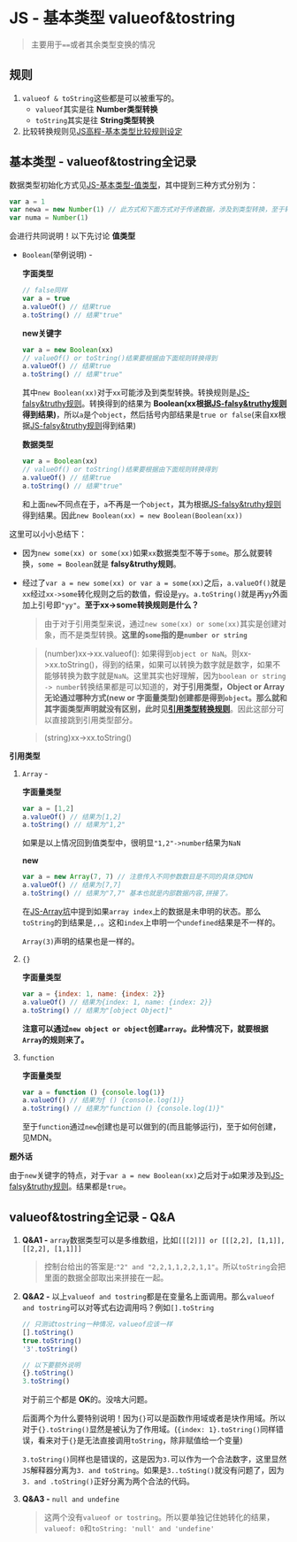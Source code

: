 # JS - 基本类型 valueof&tostring
> 主要用于`==`或者其余类型变换的情况

## 规则

1. `valueof & toString`这些都是可以被重写的。
    * `valueof`其实是往 **Number类型转换**
    * `toString`其实是往 **String类型转换**
2. 比较转换规则见[JS高程-基本类型比较规则设定](https://github.com/JiangWeixian/JS-Books/tree/master/JS%E9%AB%98%E7%BA%A7%E7%A8%8B%E5%BA%8F%E8%AE%BE%E8%AE%A1/CH3-%E5%9F%BA%E6%9C%AC%E6%A6%82%E5%BF%B5)

## 基本类型 - valueof&tostring全记录

数据类型初始化方式见[JS-基本类型-值类型](https://github.com/JiangWeixian/JS-Tips/blob/master/Grammar/JS-%E5%9F%BA%E6%9C%AC%E7%B1%BB%E5%9E%8B-%E5%80%BC%E7%B1%BB%E5%9E%8B.md)，其中提到三种方式分别为：

```JavaScript
var a = 1
var newa = new Number(1) // 此方式和下面方式对于传递数据，涉及到类型转换，至于转换得到什么结果。此时需要联合来看
var numa = Number(1)
```

会进行共同说明！以下先讨论 **值类型**

* `Boolean`(举例说明) - 

    **字面类型**

    ```JavaScript
    // false同样
    var a = true
    a.valueOf() // 结果true
    a.toString() // 结果"true"
    ```

    **new关键字**

    ```JavaScript
    var a = new Boolean(xx)
    // valueOf() or toString()结果要根据由下面规则转换得到
    a.valueOf() // 结果true
    a.toString() // 结果"true"
    ```

    其中`new Boolean(xx)`对于`xx`可能涉及到类型转换。转换规则是[JS-falsy&truthy规则](https://github.com/JiangWeixian/JS-Tips/blob/master/Grammar/JS-falsy%26turthy.md)。转换得到的结果为 **Boolean(xx根据[JS-falsy&truthy规则](https://github.com/JiangWeixian/JS-Tips/blob/master/Grammar/JS-falsy%26turthy.md)得到结果)**，所以`a`是个`object`，然后括号内部结果是`true or false`(来自xx根据[JS-falsy&truthy规则](https://github.com/JiangWeixian/JS-Tips/blob/master/Grammar/JS-falsy%26turthy.md)得到结果)

    **数据类型**

    ```JavaScript
    var a = Boolean(xx)
    // valueOf() or toString()结果要根据由下面规则转换得到
    a.valueOf() // 结果true
    a.toString() // 结果"true"
    ```

    和上面`new`不同点在于，`a`不再是一个`object`，其为根据[JS-falsy&truthy规则](https://github.com/JiangWeixian/JS-Tips/blob/master/Grammar/JS-falsy%26turthy.md)得到结果。因此`new Boolean(xx) = new Boolean(Boolean(xx))`

这里可以小小总结下：

* 因为`new some(xx) or some(xx)`如果`xx`数据类型不等于`some`。那么就要转换，`some = Boolean`就是 **falsy&truthy规则**。
* 经过了`var a = new some(xx) or var a = some(xx)`之后，`a.valueOf()`就是`xx`经过`xx->some`转化规则之后的数值，假设是`yy`。`a.toString()`就是再`yy`外面加上引号即`"yy"`。**至于xx->some转换规则是什么？**

    > 由于对于引用类型来说，通过`new some(xx) or some(xx)`其实是创建对象，而不是类型转换。**这里的`some`指的是`number or string`**

    > (number)xx->xx.valueof(): 如果得到`object or NaN`。则xx->xx.toString()，得到的结果，如果可以转换为数字就是数字，如果不能够转换为数字就是`NaN`。这里其实也好理解，因为`boolean or string -> number`转换结果都是可以知道的，**对于引用类型，Object or Array无论通过哪种方式(new or 字面量类型)创建都是得到`object`。那么就和其字面类型声明就没有区别，此时见[引用类型转换规则]()**。因此这部分可以直接跳到引用类型部分。

    > (string)xx->xx.toString()

**引用类型**

1. `Array` - 

    **字面量类型**

    ```JavaScript
    var a = [1,2]
    a.valueOf() // 结果为[1,2]
    a.toString() // 结果为"1,2"
    ```

    如果是以上情况回到值类型中，很明显`"1,2"->number`结果为`NaN`

    **new**

    ```JavaScript
    var a = new Array(7, 7) // 注意传入不同参数数目是不同的具体见MDN
    a.valueOf() // 结果为[7,7]
    a.toString() // 结果为"7,7" 基本也就是内部数据内容,拼接了。
    ```

    在[JS-Array坑](https://github.com/JiangWeixian/JS-Tips/blob/master/Grammar/JS-Array-%E5%B0%8F%E5%9D%91.md)中提到如果`array index`上的数据是未申明的状态。那么`toString`的到结果是`,,`。这和`index`上申明一个`undefined`结果是不一样的。

    `Array(3)`声明的结果也是一样的。

2. `{}`

    **字面量类型**

    ```JavaScript
    var a = {index: 1, name: {index: 2}}
    a.valueOf() // 结果为{index: 1, name: {index: 2}}
    a.toString() // 结果为"[object Object]"
    ```

    **注意可以通过`new object or object`创建`array`。此种情况下，就要根据`Array`的规则来了。**

3. `function`

    **字面量类型**

    ```JavaScript
    var a = function () {console.log(1)}
    a.valueOf() // 结果为ƒ () {console.log(1)}
    a.toString() // 结果为"function () {console.log(1)}"
    ```

    至于`function`通过`new`创建也是可以做到的(而且能够运行)，至于如何创建，见MDN。

**题外话**

由于`new`关键字的特点，对于`var a = new Boolean(xx)`之后对于`a`如果涉及到[JS-falsy&truthy规则](https://github.com/JiangWeixian/JS-Tips/blob/master/Grammar/JS-falsy%26turthy.md)。结果都是`true`。

## valueof&tostring全记录 - Q&A

1. **Q&A1 -** `array`数据类型可以是多维数组，比如`[[[2]]] or [[[2,2], [1,1]], [[2,2], [1,1]]]`

    > 控制台给出的答案是:`"2" and "2,2,1,1,2,2,1,1"`。所以`toString`会把里面的数据全部取出来拼接在一起。

2. **Q&A2 -** 以上`valueof and tostring`都是在变量名上面调用。那么`valueof and tostring`可以对等式右边调用吗？例如`[].toString`
    
    ```JavaScript
    // 只测试tostring一种情况，valueof应该一样
    [].toString()
    true.toString()
    '3'.toString()

    // 以下要额外说明
    {}.toString()
    3.toString()
    ```

    对于前三个都是 **OK**的。没啥大问题。

    后面两个为什么要特别说明！因为`{}`可以是函数作用域或者是块作用域。所以对于`{}.toString()`显然是被认为了作用域。(`{index: 1}.toString()`同样错误，看来对于`{}`是无法直接调用`toString`，除非赋值给一个变量)

    `3.toString()`同样也是错误的，这是因为`3.`可以作为一个合法数字，这里显然`JS`解释器分离为`3. and toString`。如果是`3..toSting()`就没有问题了，因为`3. and .toString()`正好分离为两个合法的代码。

3. **Q&A3 -** `null and undefine`

    > 这两个没有`valueof or tostring`。所以要单独记住她转化的结果，`valueof: 0`和`toString: 'null' and 'undefine'`